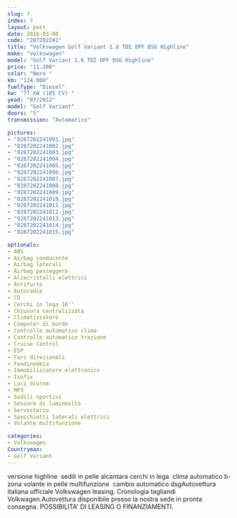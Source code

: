 ```yaml
---
slug: 7
index: 7
layout: post
date: 2016-03-08
code: "287202241"
title: "Volkswagen Golf Variant 1.6 TDI DPF DSG Highline"
make: "Volkswagen"
model: "Golf Variant 1.6 TDI DPF DSG Highline"
price: "11.200"
color: "Nero "
km: "124.000"
fuelType: "Diesel"
kw: "77 kW (105 CV) "
yead: "07/2012"
model: "Golf Variant"
doors: "5"
transmission: "Automatico"

pictures:
- "0287202241001.jpg"
- "0287202241002.jpg"
- "0287202241003.jpg"
- "0287202241004.jpg"
- "0287202241005.jpg"
- "0287202241006.jpg"
- "0287202241007.jpg"
- "0287202241008.jpg"
- "0287202241009.jpg"
- "0287202241010.jpg"
- "0287202241011.jpg"
- "0287202241012.jpg"
- "0287202241013.jpg"
- "0287202241014.jpg"
- "0287202241015.jpg"

optionals:
- ABS
- Airbag conducente
- Airbag laterali
- Airbag passeggero
- Alzacristalli elettrici
- Antifurto
- Autoradio
- CD
- Cerchi in lega 16''
- Chiusura centralizzata
- Climatizzatore
- Computer di bordo
- Controllo automatico clima
- Controllo automatico trazione
- Cruise Control
- ESP
- Fari direzionali
- Fendinebbia
- Immobilizzatore elettronico
- Isofix
- Luci diurne
- MP3
- Sedili sportivi
- Sensore di luminosità
- Servosterzo
- Specchietti laterali elettrici
- Volante multifunzione

categories:
- Volkswagen
Countryman:
- Golf Variant
---
```

 versione highline  sedili in pelle alcantara cerchi in lega  clima automatico b-zona volante in pelle multifunzione  cambio automatico dsgAutovettura italiana ufficiale Volkswagen leasing. Cronologia tagliandi Volkwagen.Autovettura disponibile presso la nostra sede in pronta consegna. POSSIBILITA' DI LEASING O FINANZIAMENTI. 